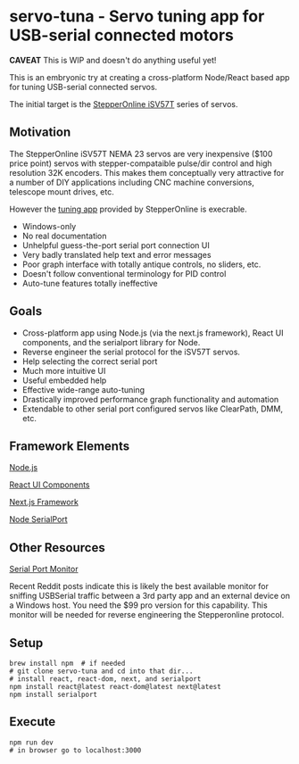 # servo-tuna - Servo tuning app for USB-serial connected motors

__CAVEAT__ This is WIP and doesn't do anything useful yet!

This is an embryonic try at creating a cross-platform Node/React based app for tuning USB-serial connected servos.

The initial target is the
[StepperOnline iSV57T](https://www.omc-stepperonline.com/nema-23-integrated-easy-servo-motor-90w-3000rpm-0-3nm-42-49oz-in-20-50vdc-brushless-dc-servo-motor-isv57t-090)
series of servos.

## Motivation

The StepperOnline iSV57T NEMA 23 servos are very inexpensive ($100 price point) servos with stepper-compataible pulse/dir control and high resolution 32K encoders.
This makes them conceptually very attractive for a number of DIY applications including CNC machine conversions, telescope mount drives, etc.

However the [tuning app](https://www.omc-stepperonline.com/index.php?route=product/product/get_file&file=1361/iSV-T_software.zip) provided by StepperOnline is execrable.

* Windows-only
* No real documentation
* Unhelpful guess-the-port serial port connection UI
* Very badly translated help text and error messages
* Poor graph interface with totally antique controls, no sliders, etc.
* Doesn't follow conventional terminology for PID control
* Auto-tune features totally ineffective

## Goals

* Cross-platform app using Node.js (via the next.js framework), React UI components, and the serialport library for Node.
* Reverse engineer the serial protocol for the iSV57T servos.
* Help selecting the correct serial port
* Much more intuitive UI
* Useful embedded help
* Effective wide-range auto-tuning
* Drastically improved performance graph functionality and automation
* Extendable to other serial port configured servos like ClearPath, DMM, etc.

## Framework Elements

[Node.js](https://nodejs.org/en/download/)

[React UI Components](https://react.dev/learn/start-a-new-react-project)

[Next.js Framework](https://nextjs.org/)

[Node SerialPort](https://serialport.io/)

## Other Resources

[Serial Port Monitor](https://www.com-port-monitoring.com/)

Recent Reddit posts indicate this is likely the best available monitor for sniffing
USBSerial traffic between a 3rd party app and an external device on a Windows host.
You need the $99 pro version for this capability.  This monitor will be needed for
reverse engineering the Stepperonline protocol.

## Setup

```
brew install npm  # if needed
# git clone servo-tuna and cd into that dir...
# install react, react-dom, next, and serialport
npm install react@latest react-dom@latest next@latest
npm install serialport
```

## Execute

```
npm run dev
# in browser go to localhost:3000
```
